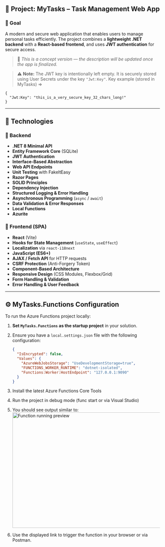 ## 📄 Project: **MyTasks – Task Management Web App**

### 🎯 Goal

A modern and secure web application that enables users to manage personal tasks efficiently. The project combines a **lightweight .NET backend** with a **React-based frontend**, and uses **JWT authentication** for secure access.

> 🧪 *This is a concept version — the description will be updated once the app is finalized.*

> ⚠️ **Note:** The JWT key is intentionally left empty. It is securely stored using User Secrets under the key `"Jwt:Key"`.
>  Key example (stored in MyTasks) =>

```
{
  "Jwt:Key": "this_is_a_very_secure_key_32_chars_long!"
}
```

---

## 🧱 Technologies

### 🔧 Backend

- **.NET 8 Minimal API**
- **Entity Framework Core** (SQLite)
- **JWT Authentication**
- **Interface-Based Abstraction**
- **Web API Endpoints**
- **Unit Testing** with FakeItEasy
- **Razor Pages**
- **SOLID Principles**
- **Dependency Injection**
- **Structured Logging & Error Handling**
- **Asynchronous Programming** (`async` / `await`)
- **Data Validation & Error Responses**
- **Local Functions**
- **Azurite**

### 🎨 Frontend (SPA)

- **React** (Vite)
- **Hooks for State Management** (`useState`, `useEffect`)
- **Localization** via `react-i18next`
- **JavaScript (ES6+)**
- **AJAX / Fetch API** for HTTP requests
- **CSRF Protection** (Anti-Forgery Token)
- **Component-Based Architecture**
- **Responsive Design** (CSS Modules, Flexbox/Grid)
- **Form Handling & Validation**
- **Error Handling & User Feedback**

---

## ⚙️ MyTasks.Functions Configuration

To run the Azure Functions project locally:

1. **Set `MyTasks.Functions` as the startup project** in your solution.
2. Ensure you have a `local.settings.json` file with the following configuration:

   ```json
   {
     "IsEncrypted": false,
     "Values": {
       "AzureWebJobsStorage": "UseDevelopmentStorage=true",
       "FUNCTIONS_WORKER_RUNTIME": "dotnet-isolated",
       "Functions:Worker:HostEndpoint": "127.0.0.1:9090"
     }
   }

3. Install the latest Azure Functions Core Tools
4. Run the project in debug mode (func start or via Visual Studio)
5. You should see output similar to: <img width="1117" height="376" alt="Function running preview" src="https://github.com/user-attachments/assets/d82cce60-89d7-4988-924e-0e1680d65374" />
6. Use the displayed link to trigger the function in your browser or via Postman.
